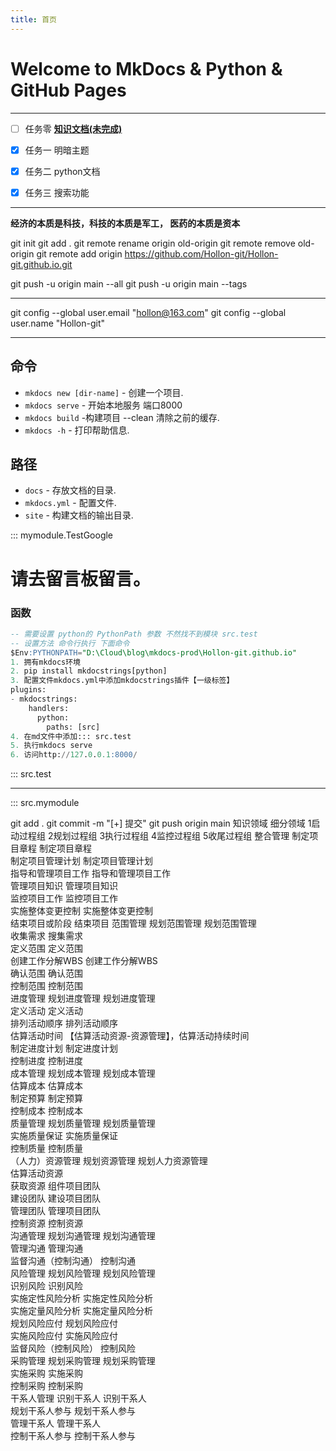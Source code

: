 ```yaml
---
title: 首页
---
```

# Welcome to MkDocs & Python & GitHub Pages

<!-- For full documentation visit [mkdocs.org](https://www.mkdocs.org). -->

---

- [ ] 任务零 [__知识文档(未完成)__](/blog/project-7/)
- [x] 任务一 明暗主题  
- [x] 任务二 python文档  
- [x] 任务三 搜索功能


---
__经济的本质是科技，科技的本质是军工， 医药的本质是资本__


git init 
git add .
git remote rename origin old-origin 
git remote remove old-origin
git remote add origin https://github.com/Hollon-git/Hollon-git.github.io.git

git push -u origin main --all
git push -u origin main --tags

----
git config --global user.email "hollon@163.com"
git config --global user.name "Hollon-git"




---
<!--
 ~~删除线~~
第一列|第二列|第三列
:-|-|-:
a11|a12|a13
a21|a22|a33
a31|a32|a33 
-->

## 命令 

* `mkdocs new [dir-name]` - 创建一个项目.
* `mkdocs serve` - 开始本地服务 端口8000
* `mkdocs build` -构建项目 --clean 清除之前的缓存.
* `mkdocs -h` - 打印帮助信息.

## 路径

* `docs` - 存放文档的目录.
* `mkdocs.yml` - 配置文件.
* `site` - 构建文档的输出目录.

::: mymodule.TestGoogle
# **请去留言板留言。**
### 函数
```SQL
-- 需要设置 python的 PythonPath 参数 不然找不到模块 src.test
-- 设置方法 命令行执行 下面命令
$Env:PYTHONPATH="D:\Cloud\blog\mkdocs-prod\Hollon-git.github.io"
1. 拥有mkdocs环境
2. pip install mkdocstrings[python] 
3. 配置文件mkdocs.yml中添加mkdocstrings插件【一级标签】
plugins:
- mkdocstrings: 
    handlers: 
      python: 
        paths: [src]
4. 在md文件中添加::: src.test
5. 执行mkdocs serve
6. 访问http://127.0.0.1:8000/

```
::: src.test

--- 

::: src.mymodule


git add .
git commit -m "[+] 提交"
git push origin main
知识领域	细分领域	1启动过程组	2规划过程组	3执行过程组	4监控过程组	5收尾过程组
整合管理	制定项目章程	制定项目章程				
  制定项目管理计划		制定项目管理计划			
  指导和管理项目工作			指导和管理项目工作		
  管理项目知识			管理项目知识		
  监控项目工作				监控项目工作	
  实施整体变更控制				实施整体变更控制	
  结束项目或阶段					结束项目
范围管理	规划范围管理		规划范围管理			
  收集需求		搜集需求			
  定义范围		定义范围			
  创建工作分解WBS		创建工作分解WBS			
  确认范围		确认范围			
  控制范围				控制范围	
进度管理	规划进度管理		规划进度管理			
  定义活动		定义活动			
  排列活动顺序		排列活动顺序			
  估算活动时间		【估算活动资源-资源管理】，估算活动持续时间			
  制定进度计划		制定进度计划			
  控制进度				控制进度	
成本管理	规划成本管理		规划成本管理			
  估算成本		估算成本			
  制定预算		制定预算			
  控制成本				控制成本	
质量管理	规划质量管理		规划质量管理			
  实施质量保证			实施质量保证		
  控制质量				控制质量	
（人力）资源管理	规划资源管理		规划人力资源管理			
  估算活动资源					
  获取资源			组件项目团队		
  建设团队			建设项目团队		
  管理团队			管理项目团队		
  控制资源				控制资源	
沟通管理	规划沟通管理		规划沟通管理			
  管理沟通			管理沟通		
  监督沟通（控制沟通）				控制沟通	
风险管理	规划风险管理		规划风险管理			
  识别风险		识别风险			
  实施定性风险分析		实施定性风险分析			
  实施定量风险分析		实施定量风险分析			
  规划风险应付		规划风险应付			
  实施风险应付			实施风险应付		
  监督风险（控制风险）				控制风险	
采购管理	规划采购管理		规划采购管理			
  实施采购			实施采购		
  控制采购				控制采购	
干系人管理	识别干系人	识别干系人				
  规划干系人参与		规划干系人参与			
  管理干系人			管理干系人		
  控制干系人参与				控制干系人参与	



